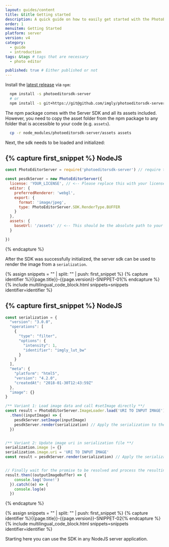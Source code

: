 ```yaml
---
layout: guides/content
title: &title Getting started
description: A quick guide on how to easily get started with the PhotoEditor SDK for server. Your kick-off to delight your users with top-notch editing capabilities.
order: 1
menuitem: Getting Started
platform: server
version: v4
category:
  - guide
  - introduction
tags: &tags # tags that are necessary
  - photo editor

published: true # Either published or not
---
```


Install the [latest release](https://github.com/imgly/pesdk-server-build/releases/latest) via `npm`:

```bash
  npm install -s photoeditorsdk-server
  # or
  npm install -s git+https://git@github.com/imgly/photoeditorsdk-server-build.git
```

The npm package comes with the Server SDK and all its assets included.
However, you need to copy the asset folder from the npm package to any folder that is accessible to your code (e.g. `assets`).

```bash
  cp -r node_modules/photoeditorsdk-server/assets assets
```

Next, the sdk needs to be loaded and initialized:

{% capture first_snippet %}
NodeJS
---
```js
const PhotoEditorServer = require('photoeditorsdk-server') // require the sdk

const pesdkServer = new PhotoEditorServer({
  license: 'YOUR_LICENSE', // <-- Please replace this with your license. Please make sure this is in *string* format, not *object*.
  editor: {
    preferredRenderer: 'webgl',
    export: {
      format: 'image/jpeg',
      type: PhotoEditorServer.SDK.RenderType.BUFFER
    }
  },
  assets: {
    baseUrl: '/assets' // <-- This should be the absolute path to your `assets` directory
  }

})
```
{% endcapture %}

After the SDK was successfully initialized, the server sdk can be used to render the image from a `serialization`.

{% assign snippets = "" | split: "" | push: first_snippet %}
{% capture identifier %}{{page.title}}-{{page.version}}-SNIPPET-01{% endcapture %}
{% include multilingual_code_block.html snippets=snippets identifier=identifier %}

{% capture first_snippet %}
NodeJS
---
```js
const serialization = {
  "version": "3.0.0",
  "operations": [
    {
      "type": "filter",
      "options": {
        "intensity": 1,
        "identifier": "imgly_lut_bw"
      }
    }
  ],
  "meta": {
    "platform": "html5",
    "version": "4.2.0",
    "createdAt": "2018-01-30T12:43:59Z"
  },
  "image": {}
}

/** Variant 1: Load image data and call #setImage directly **/
const result = PhotoEditorServer.ImageLoader.load('URI TO INPUT IMAGE')
  .then((inputImage) => {
    pesdkServer.setImage(inputImage)
    pesdkServer.render(serialization) // Apply the serialization to the input image
  })


/** Variant 2: Update image uri in serialization file **/
serialization.image |= {}
serialization.image.uri = 'URI TO INPUT IMAGE'
const result = pesdkServer.render(serialization) // Apply the serialization to the input image


// Finally wait for the promise to be resolved and process the resulting output image buffer
result.then((outputImageBuffer) => {
    console.log('Done!')
  }).catch((e) => {
    console.log(e)
  })
```
{% endcapture %}

{% assign snippets = "" | split: "" | push: first_snippet %}
{% capture identifier %}{{page.title}}-{{page.version}}-SNIPPET-02{% endcapture %}
{% include multilingual_code_block.html snippets=snippets identifier=identifier %}

Starting here you can use the SDK in any NodeJS server application.